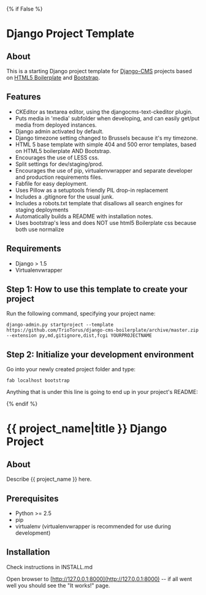{% if False %}
# Django Project Template


## About

This is a starting Django project template for [Django-CMS](http://www.django-cms.org/) projects based on [HTML5 Boilerplate](http://html5boilerplate.com) and [Bootstrap](http://twitter.github.com/bootstrap/index.html).


## Features ##

* CKEditor as textarea editor, using the djangocms-text-ckeditor plugin.
* Puts media in 'media' subfolder when developing, and can easily get/put media from deployed instances.
* Django admin activated by default.
* Django timezone setting changed to Brussels because it's my timezone.
* HTML 5 base template with simple 404 and 500 error templates, based on HTML5 boilerplate AND Bootstrap.
* Encourages the use of LESS css.
* Split settings for dev/staging/prod.
* Encourages the use of pip, virtualenvwrapper and separate developer and production requirements files.
* Fabfile for easy deployment.
* Uses Pillow as a setuptools friendly PIL drop-in replacement
* Includes a .gitignore for the usual junk.
* Includes a robots.txt template that disallows all search engines for staging deployments
* Automatically builds a README with installation notes.
* Uses bootstrap's less and does NOT use html5 Boilerplate css because both use normalize


## Requirements ##

* Django > 1.5
* Virtualenvwrapper


## Step 1: How to use this template to create your project ##

Run the following command, specifying your project name:

    django-admin.py startproject --template https://github.com/TrioTorus/django-cms-boilerplate/archive/master.zip --extension py,md,gitignore,dist,fcgi YOURPROJECTNAME



## Step 2: Initialize your development environment ##

Go into your newly created project folder and type:
    
    fab localhost bootstrap

Anything that is under this line is going to end up in your project's README:

{% endif %}
# {{ project_name|title }} Django Project #

## About ##

Describe {{ project_name }} here.

## Prerequisites ##

* Python >= 2.5
* pip
* virtualenv (virtualenvwrapper is recommended for use during development)

## Installation ##

Check instructions in INSTALL.md

Open browser to [http://127.0.0.1:8000](http://127.0.0.1:8000) -- if all went well you should see the "It works!" page.
